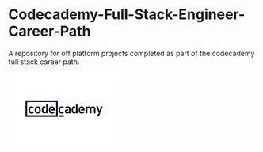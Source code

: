 # Codecademy-Full-Stack-Engineer-Career-Path

A repository for off platform projects completed as part of the codecademy full stack career path.

<img alt="logo" src="./img/codecademy.jpg"/>
